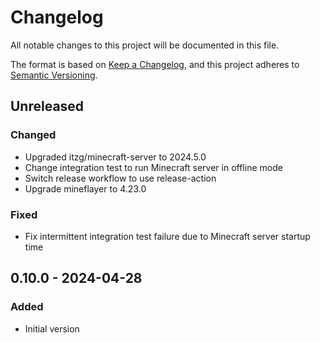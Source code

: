 # Changelog

All notable changes to this project will be documented in this file.

The format is based on [Keep a Changelog](https://keepachangelog.com/en/1.0.0/),
and this project adheres to [Semantic Versioning](https://semver.org/spec/v2.0.0.html).

## Unreleased

### Changed
- Upgraded itzg/minecraft-server to 2024.5.0
- Change integration test to run Minecraft server in offline mode
- Switch release workflow to use release-action
- Upgrade mineflayer to 4.23.0

### Fixed
- Fix intermittent integration test failure due to Minecraft server startup time

## 0.10.0 - 2024-04-28
### Added
- Initial version
